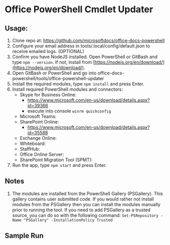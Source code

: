 # Office PowerShell Cmdlet Updater

## Usage:
1. Clone repo at: https://github.com/microsoftdocs/office-docs-powershell
2. Configure your email address in tools/.local/config/default.json to receive emailed logs. (OPTIONAL)
3. Confirm you have NodeJS installed.
    Open PowerShell or GitBash and type `npm --version`.
    If not, install from [https://nodejs.org/en/download/](https://nodejs.org/en/download/).
4. Open GitBash or PowerShell and go into office-docs-powershell/tools/office-powershell-updater
5. Install the required modules, type `npm install` and press Enter.
6. Install required PowerShell modules and connectors:
    - Skype for Business Online:
       - https://www.microsoft.com/en-us/download/details.aspx?id=39366
       - execute into console `winrm quickconfig`
    - Microsoft Teams:
    - SharePoint Online:
       - https://www.microsoft.com/en-us/download/details.aspx?id=35588
    - Exchange Online:
    - Whiteboard:
    - StaffHub:
    - Office Online Server:
    - SharePoint Migration Tool (SPMT):
7. Run the app, type `npm start` and press Enter.

## Notes
1. The modules are installed from the PowerShell Gallery (PSGallery).
    This gallery contains user submitted code.
    If you would rather not install modules from the PSGallery then you can install the modules manually prior to running the tool.
    If you need to add PSGallery as a trusted source, you can do so with the following command:
    `Set-PSRepository -Name "PSGallery" -InstallationPolicy Trusted`

## Sample Run
